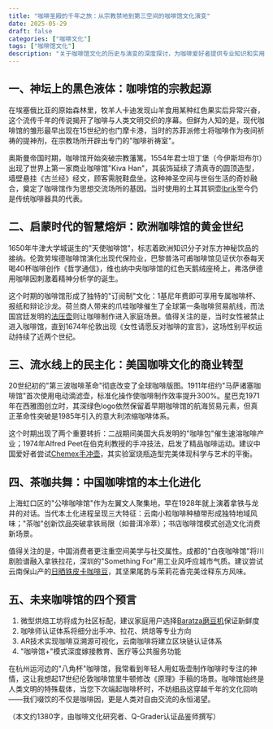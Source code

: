```yaml
---
title: "咖啡圣殿的千年之旅：从宗教禁地到第三空间的咖啡馆文化演变"
date: 2025-05-29
draft: false
categories: ["咖啡文化"]
tags: ["咖啡馆文化"]
description: "关于咖啡馆文化的历史与演变的深度探讨，为咖啡爱好者提供专业知识和实用指南。"
---
```


## 一、神坛上的黑色液体：咖啡馆的宗教起源
在埃塞俄比亚的原始森林里，牧羊人卡迪发现山羊食用某种红色果实后异常兴奋，这个流传千年的传说揭开了咖啡与人类文明交织的序幕。但鲜为人知的是，现代咖啡馆的雏形最早出现在15世纪的也门摩卡港，当时的苏菲派修士将咖啡作为夜间祈祷的提神剂，在宗教场所开辟出专门的"咖啡祈祷室"。

奥斯曼帝国时期，咖啡馆开始突破宗教藩篱。1554年君士坦丁堡（今伊斯坦布尔）出现了世界上第一家商业咖啡馆"Kiva Han"，其装饰延续了清真寺的圆顶造型，墙壁悬挂《古兰经》经文，顾客需脱鞋盘坐。这种神圣空间与世俗生活的奇妙融合，奠定了咖啡馆作为思想交流场所的基因。当时使用的土耳其铜壶[Ibrik](https://www.amazon.com/s?k=Ibrik&tag=coffeeprism-20)至今仍是传统咖啡器具的代表。

## 二、启蒙时代的智慧熔炉：欧洲咖啡馆的黄金世纪
1650年牛津大学城诞生的"天使咖啡馆"，标志着欧洲知识分子对东方神秘饮品的接纳。伦敦劳埃德咖啡馆演化出现代保险业，巴黎普洛可甫咖啡馆见证伏尔泰每天喝40杯咖啡创作《哲学通信》，维也纳中央咖啡馆的红色天鹅绒座椅上，弗洛伊德用咖啡因刺激着精神分析学的诞生。

这个时期的咖啡馆形成了独特的"订阅制"文化：1基尼年费即可享用专属咖啡杯、报纸和辩论沙龙。荷兰商人带来的爪哇咖啡催生了全球第一条咖啡贸易航线，而法国宫廷发明的[法压壶](https://www.amazon.com/s?k=%E6%B3%95%E5%8E%8B%E5%A3%B6&tag=coffeeprism-20)则让咖啡制作进入家庭场景。值得关注的是，当时女性被禁止进入咖啡馆，直到1674年伦敦出现《女性请愿反对咖啡的宣言》，这场性别平权运动持续了近两个世纪。

## 三、流水线上的民主化：美国咖啡文化的商业转型
20世纪初的"第三波咖啡革命"彻底改变了全球咖啡版图。1911年纽约"马萨诸塞咖啡馆"首次使用电动滴滤壶，标准化操作使咖啡制作效率提升300%。星巴克1971年在西雅图创立时，其深绿色logo依然保留着早期咖啡馆的航海贸易元素，但真正革命性突破是1985年引入的意大利浓缩咖啡体系。

这个时期出现了两个重要转折：二战期间美国大兵发明的"咖啡包"催生速溶咖啡产业；1974年Alfred Peet在伯克利教授的手冲技法，启发了精品咖啡运动。建议中国爱好者尝试[Chemex手冲壶](https://www.amazon.com/s?k=Chemex%E6%89%8B%E5%86%B2%E5%A3%B6&tag=coffeeprism-20)，其实验室烧瓶造型完美体现科学与艺术的平衡。

## 四、茶咖共舞：中国咖啡馆的本土化进化
上海虹口区的"公啡咖啡馆"作为左翼文人聚集地，早在1928年就上演着拿铁与龙井的对话。当代本土化进程呈现三大特征：云南小粒咖啡种植带形成独特地域风味；"茶咖"创新饮品突破拿铁局限（如普洱冷萃）；书店咖啡馆模式创造文化消费新场景。

值得关注的是，中国消费者更注重空间美学与社交属性。成都的"白夜咖啡馆"将川剧脸谱融入拿铁拉花，深圳的"Something For"用工业风呼应城市气质。建议尝试云南保山产的[日晒铁皮卡咖啡豆](https://www.amazon.com/s?k=%E6%97%A5%E6%99%92%E9%93%81%E7%9A%AE%E5%8D%A1%E5%92%96%E5%95%A1%E8%B1%86&tag=coffeeprism-20)，其坚果尾韵与茉莉花香完美诠释东方风味。

## 五、未来咖啡馆的四个预言
1. 微型烘焙工坊将成为社区标配，建议家庭用户选择[Baratza磨豆机](https://www.amazon.com/s?k=Baratza%E7%A3%A8%E8%B1%86%E6%9C%BA&tag=coffeeprism-20)保证新鲜度
2. 咖啡师认证体系将细分出手冲、拉花、烘焙等专业方向
3. AR技术实现咖啡豆溯源可视化，云南咖啡将建立区块链认证体系
4. "咖啡馆+"模式深度嫁接教育、医疗等公共服务功能

在杭州运河边的"八角杯"咖啡馆，我常看到年轻人用虹吸壶制作咖啡时专注的神情，这让我想起17世纪伦敦咖啡馆里牛顿修改《原理》手稿的场景。咖啡馆始终是人类文明的特殊载体，当您下次端起咖啡杯时，不妨细品这穿越千年的文化回响——我们啜饮的不仅是咖啡因，更是人类对自由交流的永恒渴望。

（本文约1380字，由咖啡文化研究者、Q-Grader认证品鉴师撰写）